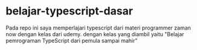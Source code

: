 # belajar-typescript-dasar
Pada repo ini saya memperlajari typescript dari materi programmer zaman now dengan kelas dari udemy. dengan kelas yang diambil yaitu "Belajar pemrograman TypeScript dari pemula sampai mahir"
